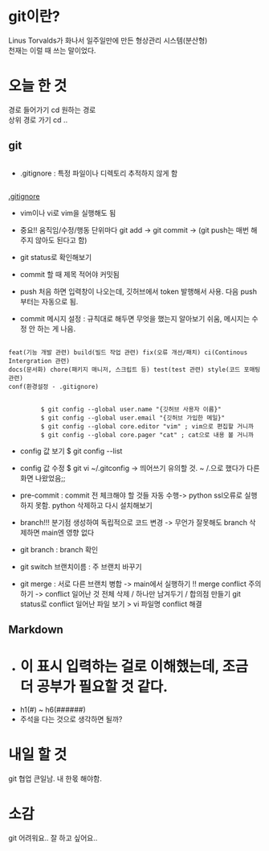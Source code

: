# git이란?

Linus Torvalds가 화나서 일주일만에 만든 형상관리 시스템(분산형)   
천재는 이럴 때 쓰는 말이었다.

# 오늘 한 것

경로 들어가기 cd 원하는 경로   
상위 경로 가기 cd ..

## git
```repo 만들고 clone 생성(git clone 깃허브url) -> .gitignore 설정하기!!!
```
- .gitignore : 특정 파일이나 디렉토리 추적하지 않게 함
```touch .gitignore > vi .gitignore로 조건 설정 적어두기   
```
[.gitignore](https://www.toptal.com/developers/gitignore/)

- vim이나 vi로 vim을 실행해도 됨

- 중요!! 움직임/수정/행동 단위마다 git add -> git commit -> (git push는 매번 해주지 않아도 된다고 함)
- git status로 확인해보기
- commit 할 때 제목 적어야 커밋됨
- push 처음 하면 입력창이 나오는데, 깃허브에서 token 발행해서 사용. 다음 push부터는 자동으로 됨.
- commit 메시지 설정 : 규칙대로 해두면 무엇을 했는지 알아보기 쉬움, 메시지는 수정 안 하는 게 나음.
```prefix를 꼭 달아야 함!!
```
    feat(기능 개발 관련) build(빌드 작업 관련) fix(오류 개선/패치) ci(Continous Intergration 관련) 
    docs(문서화) chore(패키지 매니저, 스크립트 등) test(test 관련) style(코드 포매팅 관련) 
    conf(환경설정 - .gitignore)

```config 설정
``` 
             $ git config --global user.name "{깃허브 사용자 이름}"
             $ git config --global user.email "{깃허브 가입한 메일}"
             $ git config --global core.editor "vim" ; vim으로 편집할 거니까
             $ git config --global core.pager "cat" ; cat으로 내용 볼 거니까
- config 값 보기 $ git config --list
- config 값 수정 $ git vi ~/.gitconfig -> 띄어쓰기 유의할 것. ~ /.으로 했다가 다른 화면 나왔었음;;

- pre-commit : commit 전 체크해야 할 것들 자동 수행-> python ssl오류로 실행하지 못함. python 삭제하고 다시 설치해보기

- branch!!! 분기점 생성하여 독립적으로 코드 변경 -> 무언가 잘못해도 branch 삭제하면 main엔 영향 없다
- git branch : branch 확인
- git switch 브랜치이름 : 주 브랜치 바꾸기
- git merge : 서로 다른 브랜치 병합 -> main에서 실행하기
    !! merge conflict 주의하기 -> conflict 일어난 것 전체 삭제 / 하나만 남겨두기 / 합의점 만들기
    git status로 conflict 일어난 파일 보기 > vi 파일명 conflict 해결

## Markdown
- # 이 표시 입력하는 걸로 이해했는데, 조금 더 공부가 필요할 것 같다.
- h1(#) ~ h6(######)
- 주석을 다는 것으로 생각하면 될까?

# 내일 할 것

git 협업
큰일남. 내 한몫 해야함.

# 소감

git 어려워요.. 잘 하고 싶어요..
